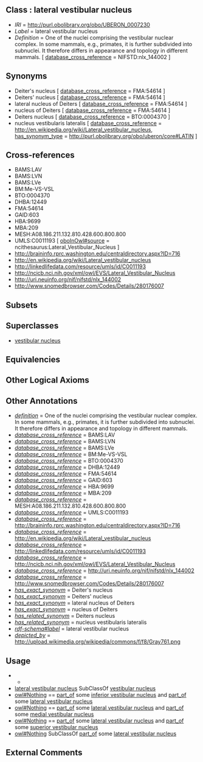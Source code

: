 
## Class : lateral vestibular nucleus

 * *IRI* = http://purl.obolibrary.org/obo/UBERON_0007230
 * *Label* = lateral vestibular nucleus
 * *Definition* = One of the nuclei comprising the vestibular nuclear complex. In some mammals, e.g., primates, it is further subdivided into subnuclei.  It therefore differs in appearance and topology in different mammals. [ [database_cross_reference](../../ef/oboInOwl#hasDbXref.md) = NIFSTD:nlx_144002 ]

## Synonyms

 * Deiter's nucleus [ [database_cross_reference](../../ef/oboInOwl#hasDbXref.md) = FMA:54614 ]
 * Deiters' nucleus [ [database_cross_reference](../../ef/oboInOwl#hasDbXref.md) = FMA:54614 ]
 * lateral nucleus of Deiters [ [database_cross_reference](../../ef/oboInOwl#hasDbXref.md) = FMA:54614 ]
 * nucleus of Deiters [ [database_cross_reference](../../ef/oboInOwl#hasDbXref.md) = FMA:54614 ]
 * Deiters nucleus [ [database_cross_reference](../../ef/oboInOwl#hasDbXref.md) = BTO:0004370 ]
 * nucleus vestibularis lateralis [ [database_cross_reference](../../ef/oboInOwl#hasDbXref.md) = http://en.wikipedia.org/wiki/Lateral_vestibular_nucleus, [has_synonym_type](../../pe/oboInOwl#hasSynonymType.md) = http://purl.obolibrary.org/obo/uberon/core#LATIN ]

## Cross-references

 * BAMS:LAV
 * BAMS:LVN
 * BAMS:LVe
 * BM:Me-VS-VSL
 * BTO:0004370
 * DHBA:12449
 * FMA:54614
 * GAID:603
 * HBA:9699
 * MBA:209
 * MESH:A08.186.211.132.810.428.600.800.800
 * UMLS:C0011193 [ [oboInOwl#source](../../ce/oboInOwl#source.md) = ncithesaurus:Lateral_Vestibular_Nucleus ]
 * http://braininfo.rprc.washington.edu/centraldirectory.aspx?ID=716
 * http://en.wikipedia.org/wiki/Lateral_vestibular_nucleus
 * http://linkedlifedata.com/resource/umls/id/C0011193
 * http://ncicb.nci.nih.gov/xml/owl/EVS/Lateral_Vestibular_Nucleus
 * http://uri.neuinfo.org/nif/nifstd/nlx_144002
 * http://www.snomedbrowser.com/Codes/Details/280176007

## Subsets


## Superclasses

 * [vestibular nucleus](../../UBERON/28/UBERON_0007228.md)

## Equivalencies


## Other Logical Axioms


## Other Annotations

 * *[definition](../../IAO/15/IAO_0000115.md)* = One of the nuclei comprising the vestibular nuclear complex. In some mammals, e.g., primates, it is further subdivided into subnuclei.  It therefore differs in appearance and topology in different mammals.
 * *[database_cross_reference](../../ef/oboInOwl#hasDbXref.md)* = BAMS:LAV
 * *[database_cross_reference](../../ef/oboInOwl#hasDbXref.md)* = BAMS:LVN
 * *[database_cross_reference](../../ef/oboInOwl#hasDbXref.md)* = BAMS:LVe
 * *[database_cross_reference](../../ef/oboInOwl#hasDbXref.md)* = BM:Me-VS-VSL
 * *[database_cross_reference](../../ef/oboInOwl#hasDbXref.md)* = BTO:0004370
 * *[database_cross_reference](../../ef/oboInOwl#hasDbXref.md)* = DHBA:12449
 * *[database_cross_reference](../../ef/oboInOwl#hasDbXref.md)* = FMA:54614
 * *[database_cross_reference](../../ef/oboInOwl#hasDbXref.md)* = GAID:603
 * *[database_cross_reference](../../ef/oboInOwl#hasDbXref.md)* = HBA:9699
 * *[database_cross_reference](../../ef/oboInOwl#hasDbXref.md)* = MBA:209
 * *[database_cross_reference](../../ef/oboInOwl#hasDbXref.md)* = MESH:A08.186.211.132.810.428.600.800.800
 * *[database_cross_reference](../../ef/oboInOwl#hasDbXref.md)* = UMLS:C0011193
 * *[database_cross_reference](../../ef/oboInOwl#hasDbXref.md)* = http://braininfo.rprc.washington.edu/centraldirectory.aspx?ID=716
 * *[database_cross_reference](../../ef/oboInOwl#hasDbXref.md)* = http://en.wikipedia.org/wiki/Lateral_vestibular_nucleus
 * *[database_cross_reference](../../ef/oboInOwl#hasDbXref.md)* = http://linkedlifedata.com/resource/umls/id/C0011193
 * *[database_cross_reference](../../ef/oboInOwl#hasDbXref.md)* = http://ncicb.nci.nih.gov/xml/owl/EVS/Lateral_Vestibular_Nucleus
 * *[database_cross_reference](../../ef/oboInOwl#hasDbXref.md)* = http://uri.neuinfo.org/nif/nifstd/nlx_144002
 * *[database_cross_reference](../../ef/oboInOwl#hasDbXref.md)* = http://www.snomedbrowser.com/Codes/Details/280176007
 * *[has_exact_synonym](../../ym/oboInOwl#hasExactSynonym.md)* = Deiter's nucleus
 * *[has_exact_synonym](../../ym/oboInOwl#hasExactSynonym.md)* = Deiters' nucleus
 * *[has_exact_synonym](../../ym/oboInOwl#hasExactSynonym.md)* = lateral nucleus of Deiters
 * *[has_exact_synonym](../../ym/oboInOwl#hasExactSynonym.md)* = nucleus of Deiters
 * *[has_related_synonym](../../ym/oboInOwl#hasRelatedSynonym.md)* = Deiters nucleus
 * *[has_related_synonym](../../ym/oboInOwl#hasRelatedSynonym.md)* = nucleus vestibularis lateralis
 * *[rdf-schema#label](../../el/rdf-schema#label.md)* = lateral vestibular nucleus
 * *[depicted_by](../../depicted/by/depicted_by.md)* = http://upload.wikimedia.org/wikipedia/commons/f/f8/Gray761.png

## Usage

 * -
 * [lateral vestibular nucleus](../../UBERON/30/UBERON_0007230.md) SubClassOf [vestibular nucleus](../../UBERON/28/UBERON_0007228.md)
 * [owl#Nothing](../../ng/owl#Nothing.md) == [part_of](../../BFO/50/BFO_0000050.md) some [inferior vestibular nucleus](../../UBERON/21/UBERON_0001721.md) and [part_of](../../BFO/50/BFO_0000050.md) some [lateral vestibular nucleus](../../UBERON/30/UBERON_0007230.md)
 * [owl#Nothing](../../ng/owl#Nothing.md) == [part_of](../../BFO/50/BFO_0000050.md) some [lateral vestibular nucleus](../../UBERON/30/UBERON_0007230.md) and [part_of](../../BFO/50/BFO_0000050.md) some [medial vestibular nucleus](../../UBERON/22/UBERON_0001722.md)
 * [owl#Nothing](../../ng/owl#Nothing.md) == [part_of](../../BFO/50/BFO_0000050.md) some [lateral vestibular nucleus](../../UBERON/30/UBERON_0007230.md) and [part_of](../../BFO/50/BFO_0000050.md) some [superior vestibular nucleus](../../UBERON/27/UBERON_0007227.md)
 * [owl#Nothing](../../ng/owl#Nothing.md) SubClassOf [part_of](../../BFO/50/BFO_0000050.md) some [lateral vestibular nucleus](../../UBERON/30/UBERON_0007230.md)

## External Comments

